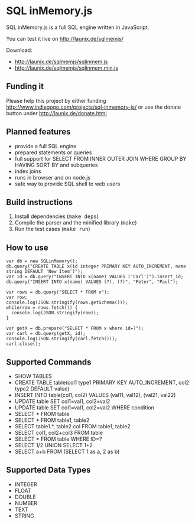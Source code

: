 SQL inMemory.js
===============

SQL inMemory.js is a full SQL engine written in JavaScript.

You can test it live on http://launix.de/sqlmemjs/

Download:

- http://launix.de/sqlmemjs/sqlinmem.js
- http://launix.de/sqlmemjs/sqlinmem.min.js

Funding it
----------

Please help this project by either funding http://www.indiegogo.com/projects/sql-inmemory-js/ or use the donate button under http://launix.de/donate.html

Planned features
----------------

- provide a full SQL engine
- prepared statements or queries
- full support for SELECT FROM INNER OUTER JOIN WHERE GROUP BY HAVING SORT BY and subqueries
- index joins
- runs in browser and on node.js
- safe way to provide SQL shell to web users

Build instructions
------------------

1. Install dependencies (<tt>make deps</tt>)
2. Compile the parser and the minified library (<tt>make</tt>)
3. Run the test cases (<tt>make run</tt>)

How to use
----------

```
var db = new SQLinMemory();
db.query("CREATE TABLE x(id integer PRIMARY KEY AUTO_INCREMENT, name string DEFAULT 'New Item')");
var id = db.query("INSERT INTO x(name) VALUES ('Carl')").insert_id;
db.query("INSERT INTO x(name) VALUES (?), (?)", "Peter", "Paul");

var rows = db.query("SELECT * FROM x");
var row;
console.log(JSON.stringify(rows.getSchema()));
while(row = rows.fetch()) {
  console.log(JSON.stringify(row));
}

var getX = db.prepare("SELECT * FROM x where id=?");
var carl = db.query(getX, id);
console.log(JSON.stringify(carl.fetch()));
carl.close();
```

Supported Commands
------------------

- SHOW TABLES
- CREATE TABLE table(col1 type1 PRIMARY KEY AUTO\_INCREMENT, col2 type2 DEFAULT value)
- INSERT INTO table(col1, col2) VALUES (val11, val12), (val21, val22)
- UPDATE table SET col1=val1, col2=val2
- UPDATE table SET col1=val1, col2=val2 WHERE condition
- SELECT \* FROM table
- SELECT \* FROM table1, table2
- SELECT table1.\*, table2.col FROM table1, table2
- SELECT col1, col2+col3 FROM table
- SELECT * FROM table WHERE ID=?
- SELECT 1/2 UNION SELECT 1+2
- SELECT a+b FROM (SELECT 1 as a, 2 as b)

Supported Data Types
--------------------

- INTEGER
- FLOAT
- DOUBLE
- NUMBER
- TEXT
- STRING


